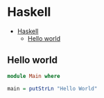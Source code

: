 # Haskell

<!--ts-->
* [Haskell](hasekll.md#haskell)
   * [Hello world](hasekll.md#hello-world)

<!-- Added by: runner, at: Wed Jun 16 12:46:50 UTC 2021 -->

<!--te-->

## Hello world
```haskell
module Main where

main = putStrLn "Hello World"
```
